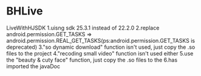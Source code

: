 # BHLive
LiveWithHJSDK
1.uisng sdk 25.3.1 instead of 22.2.0
2.replace android.permission.GET_TASKS => android.permission.REAL_GET_TASKS(ps:android.permission.GET_TASKS is deprecated)
3."so dynamic download" function isn't used, just copy the .so files to the project
4."recoding small video" function isn't used either
5.use the "beauty & cuty face" function, just copy the .so files to the 
6.has imported the javaDoc
